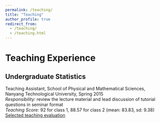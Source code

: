 ```yaml
---
permalink: /teaching/
title: "Teaching"
author_profile: true
redirect_from:
  - /teaching/
  - /teaching.html
---
```


# Teaching Experience
## Undergraduate Statistics
Teaching Assistant, School of Physical and Mathematical Sciences, Nanyang Technological University, Spring 2015    
*Responsibility:* review the lecture material and lead discussion of tutorial questions in seminar format     
*Teaching Score:* 92 for class 1, 88.57 for class 2 (mean: 83.83, sd: 9.38)       
[Selected teaching evaluation](/teaching/teaching_evaluations)
